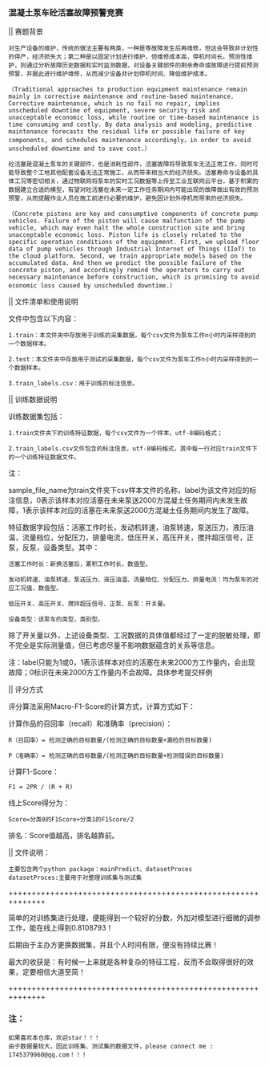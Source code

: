 ### 混凝土泵车砼活塞故障预警竞赛

|| 赛题背景

    对生产设备的维护，传统的做法主要有两类，一种是等故障发生后再维修，但这会导致非计划性的停产，经济损失大；第二种是以固定计划进行维护，但维修成本高，停机时间长。预测性维护，则通过分析故障历史数据和实时监测数据，对设备关键部件的剩余寿命或故障进行提前预测预警，并据此进行维护维修，从而减少设备非计划停机时间、降低维护成本。

    （Traditional approaches to production equipment maintenance remain mainly in corrective maintenance and routine-based maintenance. Corrective maintenance, which is no fail no repair, implies unscheduled downtime of equipment, severe security risk and unacceptable economic loss, while routine or time-based maintenance is time consuming and costly. By data analysis and modeling, predictive maintenance forecasts the residual life or possible failure of key components, and schedules maintenance accordingly，in order to avoid unscheduled downtime and to save cost.）

    砼活塞是混凝土泵车的关键部件，也是消耗性部件，活塞故障将导致泵车无法正常工作，同时可能导致整个工地其他配套设备无法正常施工，从而带来相当大的经济损失。活塞寿命与设备的具体工况等密切相关，通过物联网将泵车的实时工况数据等上传至工业互联网云平台，基于积累的数据建立合适的模型，有望对砼活塞在未来一定工作任务期间内可能出现的故障做出有效的预测预警，从而提醒作业人员在施工前进行必要的维护，避免因计划外停机而带来的经济损失。

    （Concrete pistons are key and consumptive components of concrete pump vehicles. Failure of the piston will cause malfunction of the pump vehicle, which may even halt the whole construction site and bring unacceptable economic loss. Piston life is closely related to the specific operation conditions of the equipment. First, we upload floor data of pump vehicles through Industrial Internet of Things (IIoT) to the cloud platform. Second, we train appropriate models based on the accumulated data. And then we predict the possible failure of the concrete piston, and accordingly remind the operators to carry out necessary maintenance before construction, which is promising to avoid economic loss caused by unscheduled downtime.）

|| 文件清单和使用说明

文件中包含以下内容：

    1.train：本文件夹中存放用于训练的采集数据，每个csv文件为泵车工作n小时内采样得到的一个数据样本。

    2.test：本文件夹中存放用于测试的采集数据，每个csv文件为泵车工作n小时内采样得到的一个数据样本。

    3.train_labels.csv：用于训练的标注信息。

|| 训练数据说明

训练数据集包括：

    1.train文件夹下的训练特征数据，每个csv文件为一个样本，utf-8编码格式；

    2.train_labels.csv文件包含的标注信息，utf-8编码格式，其中每一行对应train文件下的一个训练特征数据文件。

注：

sample_file_name为train文件夹下csv样本文件的名称，label为该文件对应的标注信息，0表示该样本对应活塞在未来泵送2000方混凝土任务期间内未发生故障，1表示该样本对应的活塞在未来泵送2000方混凝土任务期间内发生了故障。

特征数据字段包括：活塞工作时长，发动机转速，油泵转速，泵送压力，液压油温，流量档位，分配压力，排量电流，低压开关，高压开关，搅拌超压信号，正泵，反泵，设备类型。其中：

    活塞工作时长：新换活塞后，累积工作时长，数值型。

    发动机转速、油泵转速、泵送压力、液压油温、流量档位、分配压力、排量电流：均为泵车的对应工况值，数值型。

    低压开关、高压开关、搅拌超压信号、正泵、反泵：开关量。

    设备类型：该泵车的类型，类别型。

除了开关量以外，上述设备类型、工况数据的具体值都经过了一定的脱敏处理，即不完全是实际测量值，但已考虑尽量不影响数据蕴含的关系等信息。

注：label只能为1或0，1表示该样本对应的活塞在未来2000方工作量内，会出现故障；0标识在未来2000方工作量内不会故障。具体参考提交样例

|| 评分方式

评分算法采用Macro-F1-Score的计算方式，计算方式如下：

计算作品的召回率（recall）和准确率（precision）：

    R（召回率）= 检测正确的目标数量/(检测正确的目标数量+漏检的目标数量)

    P（准确率）= 检测正确的目标数量/(检测正确的目标数量+检测错误的目标数量)

计算F1-Score：

    F1 = 2PR / (R + R)

线上Score得分为：

    Score=分类0的F1Score+分类1的F1Score/2

排名：Score值越高，排名越靠前。

|| 文件说明：

    主要包含两个python package：mainPredict、datasetProces
    datasetProces:主要用于对整理训练集与测试集

++++++++++++++++++++++++++++++++++++++++++++++++++++++++++++++

简单的对训练集进行处理，便能得到一个较好的分数，外加对模型进行细微的调参工作，能在线上得到0.8108793！

后期由于主办方更换数据集，并且个人时间有限，便没有持续比赛！

最大的收获是：有时候一上来就是各种复杂的特征工程，反而不会取得很好的效果，定要相信大道至简！

++++++++++++++++++++++++++++++++++++++++++++++++++++++++++++++

### 注：
    如果喜欢本仓库，欢迎star！！！
    由于数据量较大，因此训练集、测试集的数据文件，please connect me : 1745379960@qq.com！！！

